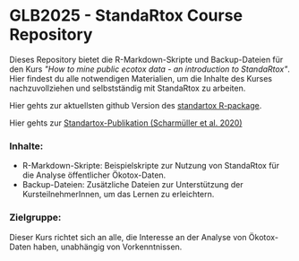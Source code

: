# GLB2025 - StandaRtox Course Repository
Dieses Repository bietet die R-Markdown-Skripte und Backup-Dateien für den Kurs *"How to mine public ecotox data - an introduction to StandaRtox"*. Hier findest du alle notwendigen Materialien, um die Inhalte des Kurses nachzuvollziehen und selbstständig mit StandaRtox zu arbeiten.

Hier gehts zur aktuellsten github Version des [standartox R-package](https://github.com/andschar/standartox).

Hier gehts zur [Standartox-Publikation (Scharmüller et al. 2020)](https://doi.org/10.3390/data5020046)


### Inhalte:
- R-Markdown-Skripte: Beispielskripte zur Nutzung von StandaRtox für die Analyse öffentlicher Ökotox-Daten.
- Backup-Dateien: Zusätzliche Dateien zur Unterstützung der KursteilnehmerInnen, um das Lernen zu erleichtern.

### Zielgruppe:
Dieser Kurs richtet sich an alle, die Interesse an der Analyse von Ökotox-Daten haben, unabhängig von Vorkenntnissen.
